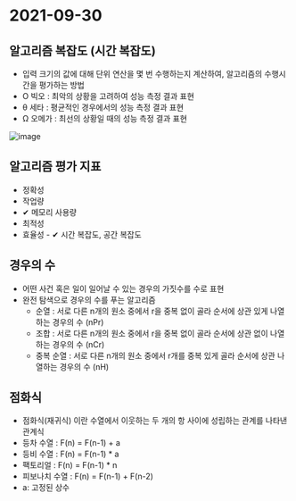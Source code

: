 # 2021-09-30

## 알고리즘 복잡도 (시간 복잡도)
* 입력 크기의 값에 대해 단위 연산을 몇 번 수행하는지 계산하여, 알고리즘의 수행시간을 평가하는 방법
* O 빅오 : 최악의 상황을 고려하여 성능 측정 결과 표현
* θ 세타 : 평균적인 경우에서의 성능 측정 결과 표현
* Ω 오메가 : 최선의 상황일 때의 성능 측정 결과 표현

![image](https://user-images.githubusercontent.com/58898466/135438669-bf2de31c-b65c-48db-9c84-519cb165ba96.png)


## 알고리즘 평가 지표
* 정확성
* 작업량     
* ✔ 메모리 사용량
* 최적성
* 효율성 - ✔ 시간 복잡도, 공간 복잡도

## 경우의 수
* 어떤 사건 혹은 일이 일어날 수 있는 경우의 가짓수를 수로 표현
* 완전 탐색으로 경우의 수를 푸는 알고리즘
  + 순열 : 서로 다른 n개의 원소 중에서 r을 중복 없이 골라 순서에 상관 있게 나열하는 경우의 수 (nPr)
  + 조합 : 서로 다른 n개의 원소 중에서 r을 중복 없이 골라 순서에 상관 없이 나열하는 경우의 수 (nCr)
  + 중복 순열 : 서로 다른 n개의 원소 중에서 r개를 중복 있게 골라 순서에 상관  나열하는 경우의 수 (nH)

## 점화식
* 점화식(재귀식) 이란 수열에서 이웃하는 두 개의 항 사이에 성립하는 관계를 나타낸 관계식
* 등차 수열 : F(n) = F(n-1) + a
* 등비 수열 : F(n) = F(n-1) * a
* 팩토리얼 : F(n) = F(n-1) * n
* 피보나치 수열 : F(n) = F(n-1) + F(n-2)
* a: 고정된 상수
